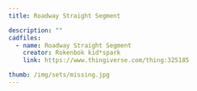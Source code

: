 ```yaml
---
title: Roadway Straight Segment

description: ""
cadfiles:
  - name: Roadway Straight Segment
    creator: Rokenbok kid*spark
    link: https://www.thingiverse.com/thing:325185

thumb: /img/sets/missing.jpg
---
```

